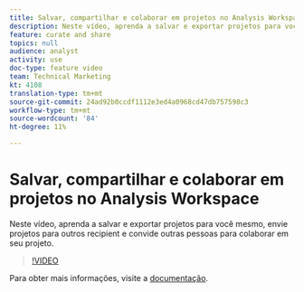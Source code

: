 ```yaml
---
title: Salvar, compartilhar e colaborar em projetos no Analysis Workspace
description: Neste vídeo, aprenda a salvar e exportar projetos para você mesmo, envie projetos para outros recipient e convide outras pessoas para colaborar em seu projeto.
feature: curate and share
topics: null
audience: analyst
activity: use
doc-type: feature video
team: Technical Marketing
kt: 4108
translation-type: tm+mt
source-git-commit: 24ad92b0ccdf1112e3ed4a0968cd47db757598c3
workflow-type: tm+mt
source-wordcount: '84'
ht-degree: 11%

---
```



# Salvar, compartilhar e colaborar em projetos no Analysis Workspace

Neste vídeo, aprenda a salvar e exportar projetos para você mesmo, envie projetos para outros recipient e convide outras pessoas para colaborar em seu projeto.

>[!VIDEO](https://video.tv.adobe.com/v/30993/?quality=12)

Para obter mais informações, visite a [documentação](https://docs.adobe.com/content/help/pt-BR/analytics/analyze/analysis-workspace/curate-share/send-schedule-files.html).
